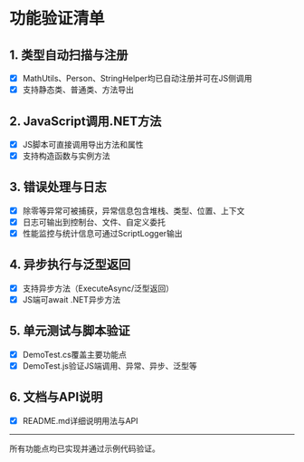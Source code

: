 # 功能验证清单

## 1. 类型自动扫描与注册
- [x] MathUtils、Person、StringHelper均已自动注册并可在JS侧调用
- [x] 支持静态类、普通类、方法导出

## 2. JavaScript调用.NET方法
- [x] JS脚本可直接调用导出方法和属性
- [x] 支持构造函数与实例方法

## 3. 错误处理与日志
- [x] 除零等异常可被捕获，异常信息包含堆栈、类型、位置、上下文
- [x] 日志可输出到控制台、文件、自定义委托
- [x] 性能监控与统计信息可通过ScriptLogger输出

## 4. 异步执行与泛型返回
- [x] 支持异步方法（ExecuteAsync/泛型返回）
- [x] JS端可await .NET异步方法

## 5. 单元测试与脚本验证
- [x] DemoTest.cs覆盖主要功能点
- [x] DemoTest.js验证JS端调用、异常、异步、泛型等

## 6. 文档与API说明
- [x] README.md详细说明用法与API

---
所有功能点均已实现并通过示例代码验证。